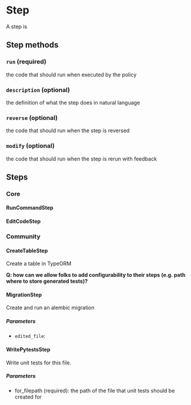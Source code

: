 # Step

A step is

## Step methods

### `run` (required)

the code that should run when executed by the policy

### `description` (optional)

the definition of what the step does in natural language

### `reverse` (optional)

the code that should run when the step is reversed

### `modify` (optional)

the code that should run when the step is rerun with feedback

## Steps

### Core

#### RunCommandStep

#### EditCodeStep

### Community

#### CreateTableStep

Create a table in TypeORM

**Q: how can we allow folks to add configurability to their steps (e.g. path where to store generated tests)?**

#### MigrationStep

Create and run an alembic migration

##### Parameters

- `edited_file`: 

#### WritePytestsStep

Write unit tests for this file.

##### Parameters

- for_filepath (required): the path of the file that unit tests should be created for